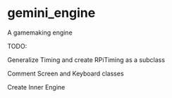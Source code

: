 # gemini_engine
A gamemaking engine

TODO:

Generalize Timing and create RPiTiming as a subclass

Comment Screen and Keyboard classes

Create Inner Engine
